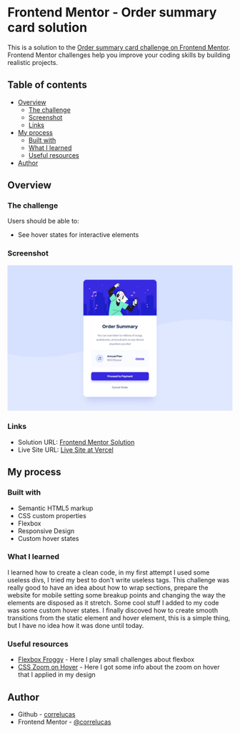 # Frontend Mentor - Order summary card solution

This is a solution to the [Order summary card challenge on Frontend Mentor](https://www.frontendmentor.io/challenges/order-summary-component-QlPmajDUj). Frontend Mentor challenges help you improve your coding skills by building realistic projects. 

## Table of contents

- [Overview](#overview)
  - [The challenge](#the-challenge)
  - [Screenshot](#screenshot)
  - [Links](#links)
- [My process](#my-process)
  - [Built with](#built-with)
  - [What I learned](#what-i-learned)
  - [Useful resources](#useful-resources)
- [Author](#author)


## Overview

### The challenge

Users should be able to:

- See hover states for interactive elements

### Screenshot

![](./screenshot/screenshot-desktop.jpg)



### Links

- Solution URL: [Frontend Mentor Solution](https://www.frontendmentor.io/solutions/order-summary-component-pure-html-css-and-custom-active-hover-states-SJwF6N9Lc)
- Live Site URL: [Live Site at Vercel](https://order-summary-component-eight-rho.vercel.app/)
## My process

### Built with

- Semantic HTML5 markup
- CSS custom properties
- Flexbox
- Responsive Design
- Custom hover states


### What I learned

I learned how to create a clean code, in my first attempt I used some useless divs, I tried my best to don't write useless tags. This challenge was really good to have an idea about how to wrap sections, 
prepare the website for mobile setting some breakup points and changing the way the elements are disposed as it stretch. Some cool stuff I added to my code was some custom hover states. 
I finally discoved how to create smooth transitions from the static element and hover element, this is a simple thing, but I have no idea how it was done until today.

### Useful resources

- [Flexbox Froggy](https://flexboxfroggy.com/) - Here I play small challenges about flexbox
- [CSS Zoom on Hover](https://codepen.io/lucy_wheel/pen/VxYzKP) - Here I got some info about the zoom on hover that I applied in my design


## Author
- Github - [correlucas](https://github.com/correlucas/order-summary-component)
- Frontend Mentor - [@correlucas](https://www.frontendmentor.io/profile/correlucas)




